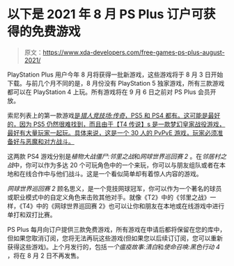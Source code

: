 # 以下是 2021 年 8 月 PS Plus 订户可获得的免费游戏

> 原文：<https://www.xda-developers.com/free-games-ps-plus-august-2021/>

PlayStation Plus 用户今年 8 月将获得一批新游戏，这些游戏将于 8 月 3 日开始下载。与前几个月不同的是，8 月份没有 PlayStation 5 独家游戏，所有三款游戏都可以在 PlayStation 4 上玩。所有游戏将在 9 月 6 日之前对 PS Plus 会员开放。

索尼列表上的第一款游戏[是*猎人竞技场:传奇*，PS5 和 PS4 都有。这可能是最好的，因为 PS5 仍然很难找到，而且由于【T4 传说】s 是一款梦幻皇家战役游戏，最好有大量玩家一起玩。具体来说，这是一个 30 人的 PvPvE 游戏，玩家必须准备好与恶魔和对方战斗。](https://blog.playstation.com/2021/07/28/playstation-plus-games-for-august-hunters-arena-legends-plants-vs-zombies-battle-for-neighborville-tennis-world-tour-2/)

这两款 PS4 游戏分别是*植物大战僵尸:邻里之战*和*网球世界巡回赛 2* 。在*邻居村之战*中，你可以作为多达 20 个可玩角色中的一个来玩，你可以与朋友组队或者在本地和在线合作中与他们战斗。这是一个看似简单却有着惊人内容的游戏。

*网球世界巡回赛 2* 顾名思义，是一个竞技网球冠军，你可以作为一个著名的球员或职业模式中的自定义角色来击败其他对手。就像《T2》中的《邻里之战》一样，《T4》中的《网球世界巡回赛 2》也可以让你和朋友在本地或在线游戏中进行单打和双打比赛。

PS Plus 每月向订户提供三款免费游戏，所有游戏在申请后都将保留在您的库中，但如果您取消订阅，您将无法再玩这些游戏(但如果您以后续订订阅，您可以重新获得这些游戏)。上个月发行的，包括*一个瘟疫故事:清白*和*使命召唤:黑色行动 4* ，将在 8 月 2 日不再发售。